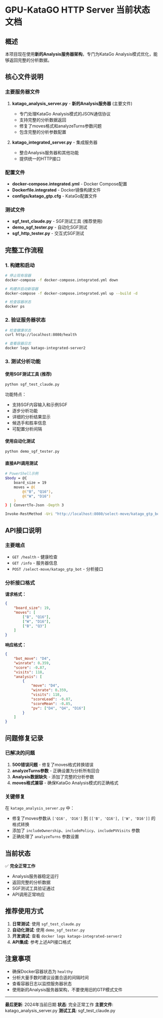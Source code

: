 # GPU-KataGO HTTP Server 当前状态文档

## 概述

本项目现在使用**新的Analysis服务器架构**，专门为KataGo Analysis模式优化，能够返回完整的分析数据。

## 核心文件说明

### 主要服务器文件

1. **katago_analysis_server.py** - **新的Analysis服务器** (主要文件)
   - 专门处理KataGo Analysis模式的JSON通信协议
   - 支持完整的分析数据返回
   - 修复了moves格式和analyzeTurns参数问题
   - 包含完整的分析参数配置

2. **katago_integrated_server.py** - 集成服务器
   - 整合Analysis服务器和其他功能
   - 提供统一的HTTP接口

### 配置文件

- **docker-compose.integrated.yml** - Docker Compose配置
- **Dockerfile.integrated** - Docker镜像构建文件
- **configs/katago_gtp.cfg** - KataGo配置文件

### 测试文件

- **sgf_test_claude.py** - SGF测试工具 (推荐使用)
- **demo_sgf_tester.py** - 自动化SGF测试
- **sgf_http_tester.py** - 交互式SGF测试

## 完整工作流程

### 1. 构建和启动

```bash
# 停止现有容器
docker-compose -f docker-compose.integrated.yml down

# 构建并启动新容器
docker-compose -f docker-compose.integrated.yml up --build -d

# 检查容器状态
docker ps
```

### 2. 验证服务器状态

```bash
# 检查健康状态
curl http://localhost:8080/health

# 查看容器日志
docker logs katago-integrated-server2
```

### 3. 测试分析功能

#### 使用SGF测试工具 (推荐)

```bash
python sgf_test_claude.py
```

功能特点：
- 支持SGF内容输入和示例SGF
- 逐步分析功能
- 详细的分析结果显示
- 候选手和胜率信息
- 可配置分析间隔

#### 使用自动化测试

```bash
python demo_sgf_tester.py
```

#### 直接API调用测试

```bash
# PowerShell示例
$body = @{
    board_size = 19
    moves = @(
        @("B", "Q16"),
        @("W", "D16")
    )
} | ConvertTo-Json -Depth 3

Invoke-RestMethod -Uri "http://localhost:8080/select-move/katago_gtp_bot" -Method Post -Body $body -ContentType "application/json"
```

## API接口说明

### 主要端点

- `GET /health` - 健康检查
- `GET /info` - 服务器信息
- `POST /select-move/katago_gtp_bot` - 分析接口

### 分析接口格式

**请求格式：**
```json
{
    "board_size": 19,
    "moves": [
        ["B", "Q16"],
        ["W", "D16"],
        ["B", "Q3"]
    ]
}
```

**响应格式：**
```json
{
    "bot_move": "D4",
    "winrate": 0.359,
    "score": -0.87,
    "visits": 118,
    "analysis": [
        {
            "move": "D4",
            "winrate": 0.359,
            "visits": 118,
            "scoreLead": -0.87,
            "scoreMean": -0.85,
            "pv": ["D4", "Q4", "D16"]
        }
    ]
}
```

## 问题修复记录

### 已解决的问题

1. **500错误问题** - 修复了moves格式转换错误
2. **analyzeTurns参数** - 正确设置为分析所有回合
3. **Analysis数据缺失** - 添加了完整的分析参数
4. **moves格式兼容** - 确保KataGo Analysis模式的正确格式

### 关键修复

在 `katago_analysis_server.py` 中：
- 修复了moves参数从 `['Q16', 'D16']` 到 `[['B', 'Q16'], ['W', 'D16']]` 的格式转换
- 添加了 `includeOwnership`、`includePolicy`、`includePVVisits` 参数
- 正确处理了 `analyzeTurns` 参数设置

## 当前状态

✅ **完全正常工作**
- Analysis服务器稳定运行
- 返回完整的分析数据
- SGF测试工具验证通过
- API调用正常响应

## 推荐使用方式

1. **日常测试**: 使用 `sgf_test_claude.py`
2. **自动化测试**: 使用 `demo_sgf_tester.py`
3. **开发调试**: 查看 `docker logs katago-integrated-server2`
4. **API集成**: 参考上述API接口格式

## 注意事项

- 确保Docker容器状态为 `healthy`
- 分析大量手数时建议设置合适的间隔时间
- 查看容器日志以监控服务器状态
- 使用新的Analysis服务器架构，不要使用旧的GTP模式文件

---

**最后更新**: 2024年当前日期
**状态**: 完全正常工作
**主要文件**: katago_analysis_server.py
**测试工具**: sgf_test_claude.py